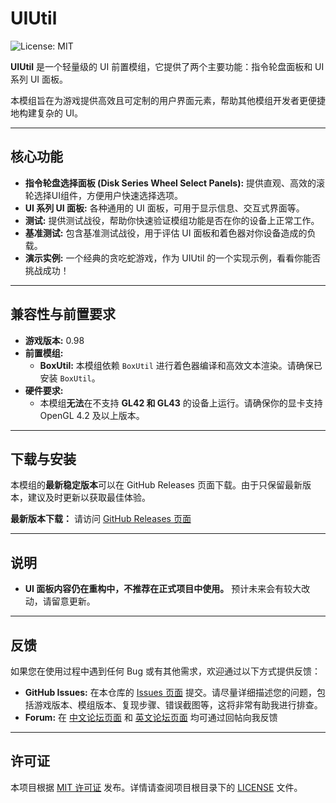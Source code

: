 # UIUtil

![License: MIT](https://img.shields.io/badge/License-MIT-yellow.svg)

**UIUtil** 是一个轻量级的 UI 前置模组，它提供了两个主要功能：指令轮盘面板和 UI 系列 UI 面板。

本模组旨在为游戏提供高效且可定制的用户界面元素，帮助其他模组开发者更便捷地构建复杂的 UI。

---

## 核心功能

*   **指令轮盘选择面板 (Disk Series Wheel Select Panels):** 提供直观、高效的滚轮选择UI组件，方便用户快速选择选项。
*   **UI 系列 UI 面板:** 各种通用的 UI 面板，可用于显示信息、交互式界面等。
*   **测试:** 提供测试战役，帮助你快速验证模组功能是否在你的设备上正常工作。
*   **基准测试:** 包含基准测试战役，用于评估 UI 面板和着色器对你设备造成的负载。
*   **演示实例:** 一个经典的贪吃蛇游戏，作为 UIUtil 的一个实现示例，看看你能否挑战成功！

---

## 兼容性与前置要求

*   **游戏版本:** 0.98
*   **前置模组:**
    *   **BoxUtil:** 本模组依赖 `BoxUtil` 进行着色器编译和高效文本渲染。请确保已安装 `BoxUtil`。
*   **硬件要求:**
    *   本模组**无法**在不支持 **GL42 和 GL43** 的设备上运行。请确保你的显卡支持 OpenGL 4.2 及以上版本。

---

## 下载与安装

本模组的**最新稳定版本**可以在 GitHub Releases 页面下载。由于只保留最新版本，建议及时更新以获取最佳体验。

**最新版本下载：** 请访问 [GitHub Releases 页面](https://github.com/luoxb/UIUtil/releases)

---

## 说明

*   **UI 面板内容仍在重构中，不推荐在正式项目中使用。** 预计未来会有较大改动，请留意更新。

---

## 反馈

如果您在使用过程中遇到任何 Bug 或有其他需求，欢迎通过以下方式提供反馈：

*   **GitHub Issues:** 在本仓库的 [Issues 页面](https://github.com/luoxb/UIUtil/issues) 提交。请尽量详细描述您的问题，包括游戏版本、模组版本、复现步骤、错误截图等，这将非常有助我进行排查。
*   **Forum:** 在 [中文论坛页面](https://www.fossic.org/thread-15740-1-1.html) 和 [英文论坛页面](https://fractalsoftworks.com/forum/index.php?topic=33247.msg484375#msg484375) 均可通过回帖向我反馈

---

## 许可证

本项目根据 [MIT 许可证](LICENSE) 发布。详情请查阅项目根目录下的 [LICENSE](LICENSE) 文件。
